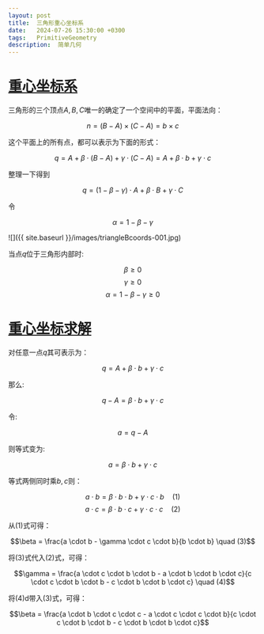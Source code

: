```yaml
---
layout: post
title:  三角形重心坐标系
date:   2024-07-26 15:30:00 +0300
tags:   PrimitiveGeometry
description:  简单几何
---
```



# [重心坐标系](#重心坐标系)
三角形的三个顶点$A,B,C$唯一的确定了一个空间中的平面，平面法向：   

$$n=(B-A) \times (C-A)=b \times c$$

这个平面上的所有点，都可以表示为下面的形式：    

$$q=A + \beta \cdot (B-A) + \gamma \cdot (C-A) = A + \beta \cdot b + \gamma \cdot c$$

整理一下得到

$$q = (1-\beta - \gamma) \cdot A + \beta \cdot B + \gamma \cdot C$$

令

$$\alpha = 1 - \beta - \gamma$$

![]({{ site.baseurl }}/images/triangleBcoords-001.jpg)  

当点$q$位于三角形内部时:

$$\beta \ge 0$$ 
$$\gamma \ge 0$$ 
$$\alpha = 1- \beta-\gamma \ge 0$$

# [重心坐标求解](#重心坐标求解)

对任意一点$q$其可表示为：

$$q = A + \beta \cdot b + \gamma \cdot c$$

那么:

$$q-A= \beta \cdot b + \gamma \cdot c$$

令:

$$ a = q - A $$

则等式变为:

$$a = \beta \cdot b + \gamma \cdot c$$

等式两侧同时乘$b,c$则：

$$a \cdot b = \beta \cdot b \cdot b + \gamma \cdot c \cdot b  \quad (1)$$
$$a \cdot c = \beta \cdot b \cdot c + \gamma \cdot c \cdot c \quad (2)$$

从$(1)$式可得：

$$\beta = \frac{a \cdot b - \gamma \cdot c \cdot b}{b \cdot b} \quad (3)$$

将$(3)$式代入$(2)$式，可得：

$$\gamma = \frac{a \cdot c \cdot b \cdot b - a \cdot b \cdot b \cdot c}{c \cdot c \cdot b \cdot b - c \cdot b \cdot b \cdot c} \quad (4)$$

将$(4)$d带入$(3)$式，可得：

$$\beta = \frac{a \cdot b \cdot c \cdot c - a \cdot c \cdot c \cdot b}{c \cdot c \cdot b \cdot b - c \cdot b \cdot b \cdot c}$$






